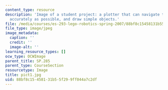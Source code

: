 ```yaml
---
content_type: resource
description: 'Image of a student project: a plotter that can navigate to a point as
  accurately as possible, and draw simple objects.'
file: /media/courses/es-293-lego-robotics-spring-2007/88bf8c15458131b55f299ff044a7c2df_pict1.jpg
file_type: image/jpeg
image_metadata:
  caption: ''
  credit: ''
  image-alt: ''
learning_resource_types: []
ocw_type: OCWImage
parent_title: SP.285
parent_type: CourseSection
resourcetype: Image
title: pict1.jpg
uid: 88bf8c15-4581-31b5-5f29-9ff044a7c2df
---
```

